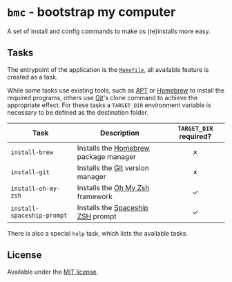 # `bmc` - bootstrap my computer
A set of install and config commands to make os (re)installs more easy.

## Tasks
The entrypoint of the application is the [`Makefile`](Makefile), all available
feature is created as a task.

While some tasks use existing tools, such as [APT] or [Homebrew] to install the
required programs, others use [Git]'s clone command to achieve the appropriate
effect. For these tasks a `TARGET_DIR` environment variable is necessary to be
defined as the destination folder.

| Task                       | Description                             | `TARGET_DIR` required? |
| -------------------------- | --------------------------------------- |:----------------------:|
| `install-brew`             | Installs the [Homebrew] package manager | 🗶                      |
| `install-git`              | Installs the [Git] version manager      | 🗶                      |
| `install-oh-my-zsh`        | Installs the [Oh My Zsh] framework      | ✓                      |
| `install-spaceship-prompt` | Installs the [Spaceship ZSH] prompt     | ✓                      |

There is also a special `help` task, which lists the available tasks.

## License
Available under the [MIT license](LICENSE.md).

[APT]: https://wiki.debian.org/Apt
[Git]: https://git-scm.com/
[Homebrew]: https://brew.sh/
[Oh My Zsh]: https://github.com/ohmyzsh/ohmyzsh/
[Spaceship ZSH]: https://github.com/denysdovhan/spaceship-prompt
